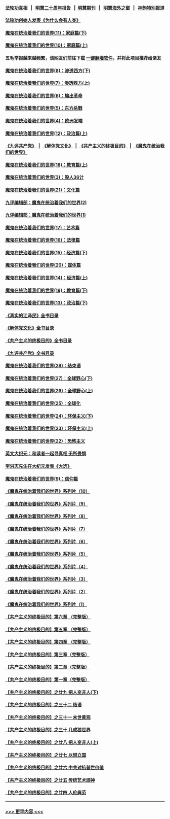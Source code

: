 #### [法轮功真相](https://github.com/gfw-breaker/truth/blob/master/README.md?t=0) &nbsp;&nbsp;|&nbsp;&nbsp; [明慧二十周年报告](https://github.com/gfw-breaker/mh-reports/blob/master/README.md?t=0) &nbsp;&nbsp;|&nbsp;&nbsp;[明慧期刊](https://github.com/gfw-breaker/mh-qikan) &nbsp;&nbsp;|&nbsp;&nbsp; [明慧海外之窗](https://github.com/gfw-breaker/mh-news/blob/master/README.md?t=0) &nbsp;&nbsp;|&nbsp;&nbsp; [神韵特别报道](https://github.com/gfw-breaker/mh-news/blob/master/shenyun.md?t=0)
#### [法轮功创始人发表《为什么会有人类》](../pages/nsc422/n13912117.md?t=03250043) 
#### [魔鬼在统治着我们的世界(11)：家庭篇(下)](../pages/nsc422/n10440961.md?t=03250043) 
#### [魔鬼在统治着我们的世界(10)：家庭篇(上)](../pages/nsc422/n10435448.md?t=03250043) 
#### 五毛举报越来越频繁，请网友们前往下载 [一键翻墙软件](https://github.com/gfw-breaker/ssr-accounts)，并将此项目推荐给亲友
#### [魔鬼在统治着我们的世界(8)：渗透西方(下)](../pages/nsc422/n10429603.md?t=03250043) 
#### [魔鬼在统治着我们的世界(7)：渗透西方(上)](../pages/nsc422/n10426013.md?t=03250043) 
#### [魔鬼在统治着我们的世界(6)：输出革命](../pages/nsc422/n10421536.md?t=03250043) 
#### [魔鬼在统治着我们的世界(5)：东方杀戮](../pages/nsc422/n10417707.md?t=03250043) 
#### [魔鬼在统治着我们的世界(4)：欧洲发端](../pages/nsc422/n10414890.md?t=03250043) 
#### [魔鬼在统治着我们的世界(12)：政治篇(上)](../pages/nsc422/n10444576.md?t=03250043) 
#### [《九评共产党》](https://github.com/begood0513/9ping.md/blob/master/README.md) &nbsp;|&nbsp; [《解体党文化》](../../../../jtdwh.md/blob/master/README.md)  &nbsp;|&nbsp; [《共产主义的终极目的》](../../../../gczydzjmd.md/blob/master/README.md) &nbsp;|&nbsp; [《魔鬼在统治我们的世界》](../../../../mgztzwmdsj.md/blob/master/README.md) 
#### [魔鬼在统治着我们的世界(18)：教育篇(上)](../pages/nsc422/n10526970.md?t=03250043) 
#### [魔鬼在统治着我们的世界(3)：毁人36计](../pages/nsc422/n10411583.md?t=03250043) 
#### [魔鬼在统治着我们的世界(21)：文化篇](../pages/nsc422/n10597706.md?t=03250043) 
#### [九评编辑部：魔鬼在统治着我们的世界(2)](../pages/nsc422/n10410036.md?t=03250043) 
#### [九评编辑部：魔鬼在统治着我们的世界(1)](../pages/nsc422/n10406825.md?t=03250043) 
#### [魔鬼在统治着我们的世界(17)：艺术篇](../pages/nsc422/n10499093.md?t=03250043) 
#### [魔鬼在统治着我们的世界(16)：法律篇](../pages/nsc422/n10485969.md?t=03250043) 
#### [魔鬼在统治着我们的世界(15)：经济篇(下)](../pages/nsc422/n10469975.md?t=03250043) 
#### [魔鬼在统治着我们的世界(20)：媒体篇](../pages/nsc422/n10586579.md?t=03250043) 
#### [魔鬼在统治着我们的世界(14)：经济篇(上)](../pages/nsc422/n10457370.md?t=03250043) 
#### [魔鬼在统治着我们的世界(19)：教育篇(下)](../pages/nsc422/n10564808.md?t=03250043) 
#### [魔鬼在统治着我们的世界(13)：政治篇(下)](../pages/nsc422/n10448270.md?t=03250043) 
#### [《真实的江泽民》全书目录](../pages/nsc422/n13721399.md?t=03250043) 
#### [《解体党文化》全书目录](../pages/nsc422/n13721157.md?t=03250043) 
#### [《共产主义的终极目的》全书目录](../pages/nsc422/n13721048.md?t=03250043) 
#### [《九评共产党》全书目录](../pages/nsc422/n13708085.md?t=03250043) 
#### [魔鬼在统治着我们的世界(28)：结束语](../pages/nsc422/n10936246.md?t=03250043) 
#### [魔鬼在统治着我们的世界(27)：全球野心(下)](../pages/nsc422/n10928319.md?t=03250043) 
#### [魔鬼在统治着我们的世界(26)：全球野心(上)](../pages/nsc422/n10900318.md?t=03250043) 
#### [魔鬼在统治着我们的世界(25)：全球化](../pages/nsc422/n10788205.md?t=03250043) 
#### [魔鬼在统治着我们的世界(24)：环保主义(下)](../pages/nsc422/n10695307.md?t=03250043) 
#### [魔鬼在统治着我们的世界(23)：环保主义(上)](../pages/nsc422/n10688613.md?t=03250043) 
#### [魔鬼在统治着我们的世界(22)：恐怖主义](../pages/nsc422/n10614727.md?t=03250043) 
#### [英文大纪元：和读者一起寻真相 无所畏惧](../pages/nsc422/n12542027.md?t=03250043) 
#### [李洪志先生在大纪元发表《大选》](../pages/nsc422/n12534746.md?t=03250043) 
#### [魔鬼在统治着我们的世界(9)：信仰篇](../pages/nsc422/n10432159.md?t=03250043) 
#### [《魔鬼在统治着我们的世界》系列片（10）](../pages/nsc422/n12292670.md?t=03250043) 
#### [《魔鬼在统治着我们的世界》系列片（9）](../pages/nsc422/n12290859.md?t=03250043) 
#### [《魔鬼在统治着我们的世界》系列片（8）](../pages/nsc422/n12287445.md?t=03250043) 
#### [《魔鬼在统治着我们的世界》系列片（7）](../pages/nsc422/n12283425.md?t=03250043) 
#### [《魔鬼在统治着我们的世界》系列片（6）](../pages/nsc422/n12282314.md?t=03250043) 
#### [《魔鬼在统治着我们的世界》系列片（5）](../pages/nsc422/n12281419.md?t=03250043) 
#### [《魔鬼在统治着我们的世界》系列片（4）](../pages/nsc422/n12274024.md?t=03250043) 
#### [《魔鬼在统治着我们的世界》系列片（3）](../pages/nsc422/n12271322.md?t=03250043) 
#### [《魔鬼在统治着我们的世界》系列片（2）](../pages/nsc422/n12269049.md?t=03250043) 
#### [《魔鬼在统治着我们的世界》系列片（1）](../pages/nsc422/n12267575.md?t=03250043) 
#### [【共产主义的终极目的】第六章 （完整版）](../pages/nsc422/n11428913.md?t=03250043) 
#### [【共产主义的终极目的】第五章 （完整版）](../pages/nsc422/n11428912.md?t=03250043) 
#### [【共产主义的终极目的】第四章 （完整版）](../pages/nsc422/n11428907.md?t=03250043) 
#### [【共产主义的终极目的】第三章（完整版）](../pages/nsc422/n11428848.md?t=03250043) 
#### [【共产主义的终极目的】第二章（完整版）](../pages/nsc422/n11428831.md?t=03250043) 
#### [【共产主义的终极目的】第一章（完整版）](../pages/nsc422/n11417651.md?t=03250043) 
#### [【共产主义的终极目的】之廿九 把人变非人(下)](../pages/nsc422/n11344140.md?t=03250043) 
#### [【共产主义的终极目的】之三十二 结语](../pages/nsc422/n11360535.md?t=03250043) 
#### [【共产主义的终极目的】之三十一 末世景观](../pages/nsc422/n11351129.md?t=03250043) 
#### [【共产主义的终极目的】之三十 几成狼世界](../pages/nsc422/n11348280.md?t=03250043) 
#### [【共产主义的终极目的】之廿八 把人变非人(上)](../pages/nsc422/n11340492.md?t=03250043) 
#### [【共产主义的终极目的】之廿七 以恨立国](../pages/nsc422/n11336944.md?t=03250043) 
#### [【共产主义的终极目的】之廿六 中共对抗普世价值](../pages/nsc422/n11324785.md?t=03250043) 
#### [【共产主义的终极目的】之廿五 传统艺术颂神](../pages/nsc422/n11296396.md?t=03250043) 
#### [【共产主义的终极目的】之廿四 人伦典范](../pages/nsc422/n11296397.md?t=03250043) 

----
#### [ >>> 更早内容 <<< ](../indexes/nsc422-earlier.md)
